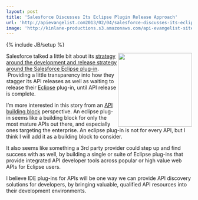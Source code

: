 ```yaml
---
layout: post
title: 'Salesforce Discusses Its Eclipse Plugin Release Approach'
url: 'http://apievangelist.com2013/02/04/salesforce-discusses-its-eclipse-plugin-release-approach/'
image: 'http://kinlane-productions.s3.amazonaws.com/api-evangelist-site/blog/eclipse-ide-logo.jpeg'
---
```

{% include JB/setup %}
<p>
     <a href="http://www.eclipse.org/" target="_blank"><img src="https://s3.amazonaws.com/kinlane-productions/eclipse/eclipse-ide-logo.jpeg"  width="200" align="right" /></a>
</p>
<p>
     Salesforce talked a little bit about its <a href="http://blogs.developerforce.com/developer-relations/2013/02/new-eclipse-plugin-available-february-15th.html">strategy around the development and release strategy around the Salesforce Eclipse plug-in</a>.  Providing a little transparency into how they stagger its API releases as well as waiting to release their <a href="http://www.eclipse.org/" target="_blank">Eclipse</a> plug-in, until API release is complete.
</p>
<p>
     I’m more interested in this story from an <a href="/buildingblocks/">API building block</a> perspective. An eclipse plug-in seems like a building block for only the most mature APIs out there, and especially ones targeting the enterprise. An eclipse plug-in is not for every API, but I think I will add it as a building block to consider.
</p>
<p>
     It also seems like something a 3rd party provider could step up and find success with as well, by building a single or suite of Eclipse plug-ins that provide integrated API developer tools across popular or high value web APIs for Eclipse users.
</p>
<p>
     I believe IDE plug-ins for APIs will be one way we can provide API discovery solutions for developers, by bringing valuable, qualified API resources into their development environments.
</p>

